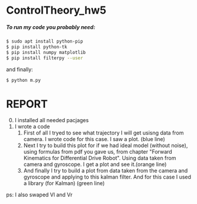# ControlTheory_hw5
##### To run my code you probably need:
``` sh
$ sudo apt install python-pip
$ pip install python-tk
$ pip install numpy matplotlib
$ pip install filterpy --user 
```
and finally:
```sh
$ python m.py 
```

#    REPORT
0. I installed all needed pacjages
1. I wrote a code
   1. First of all I tryed to see what trajectory I will get usisng data from  camera. I wrote code for this case. I saw a plot. (blue line)
   2. Next I try to build this plot for if we had ideal model (without noise), using formulas from pdf you gave us, from chapter "Forward Kinematics for Differential Drive Robot". Using data taken from camera and gyroscope. I get a plot and see it.(orange line)
   3. And finally I try to build a plot from data taken from the camera and gyroscope and applying to this kalman filter. And for this case I used a library (for Kalman) (green line)
  
ps: I also swaped Vl and Vr 
